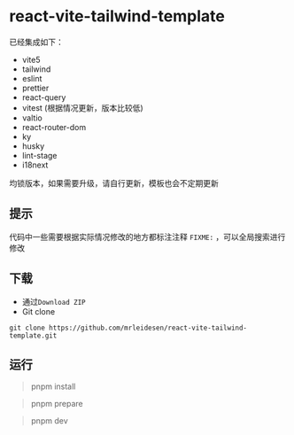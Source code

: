 # react-vite-tailwind-template

已经集成如下：

- vite5
- tailwind
- eslint
- prettier
- react-query
- vitest (根据情况更新，版本比较低)
- valtio
- react-router-dom
- ky
- husky
- lint-stage
- i18next

均锁版本，如果需要升级，请自行更新，模板也会不定期更新

## 提示

代码中一些需要根据实际情况修改的地方都标注注释 `FIXME:` ，可以全局搜索进行修改

## 下载

- 通过`Download ZIP`
- Git clone

```
git clone https://github.com/mrleidesen/react-vite-tailwind-template.git
```

## 运行

> pnpm install

> pnpm prepare

> pnpm dev
